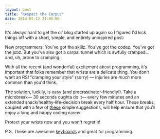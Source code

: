 ```yaml
---
layout: post
title: "Respect the Carpus"
date: 2014-08-12 21:05:00
---
```


It's always hard to get the ol' blog started up again so I figured I'd kick things off with a short, simple, and entirely uninspired post:

New programmers. You've got the skillz. You've got the codez. You've got the jobz. But you've also got a carpal tunnel which is awfully cramped... and, uh, prone to cramping.

With all the recent (and wonderful) excitement about programming, it's important that folks remember that wrists are a delicate thing. You don't want an RSI "cramping your style" (sorry) &mdash; injuries are *much* more
common than you'd think.

The solution, luckily, is easy (and procrastinator-friendly!). Take a microbreak&mdash; 30 seconds oughta do it&mdash; every few minutes and an extended snack/healthy-life-decision break every half hour.
These breaks, coupled with a few of [these](http://cs.brown.edu/about/system/ergo/prevention/) simple suggestions, will help ensure that you'll enjoy a long and happy coding career.

Protect your wrists now and you won't regret it!

P.S. These are awesome [keyboards](https://www.kinesis-ergo.com/shop/advantage-for-pc-mac/) and great for programming.
